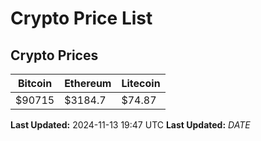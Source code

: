 # Crypto Price List

## Crypto Prices
| Bitcoin | Ethereum | Litecoin |
| ------- | -------- | -------- |
| $90715 | $3184.7 | $74.87 |
**Last Updated:** 2024-11-13 19:47 UTC
**Last Updated:** $DATE$
